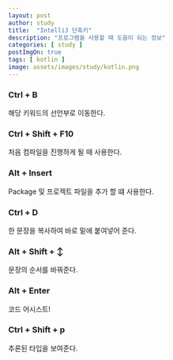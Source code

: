 ```yaml
---
layout: post
author: study
title:  "IntelliJ 단축키"
description: "프로그램을 사용할 때 도움이 되는 정보"
categories: [ study ]
postImgOn: true
tags: [ kotlin ]
image: assets/images/study/kotlin.png
---
```

 
### Ctrl + B
해당 키워드의 선언부로 이동한다.

### Ctrl + Shift + F10 
처음 컴파일을 진행하게 될 때 사용한다.

### Alt + Insert 
Package 및 프로젝트 파일을 추가 할 떄 사용한다.

### Ctrl + D
한 문장을 복사하여 바로 밑에 붙여넣어 준다.

### Alt + Shift + ↕
문장의 순서를 바꿔준다.

### Alt + Enter
코드 어시스트!

### Ctrl + Shift + p
추론된 타입을 보여준다.
